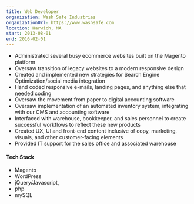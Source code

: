 ```yaml
---
title: Web Developer
organization: Wash Safe Industries
organizationUrl: https://www.washsafe.com
location: Harwich, MA
start: 2013-08-01
end: 2016-02-01
---
```


-   Administrated several busy ecommerce websites built on the Magento platform
-   Oversaw transition of legacy websites to a modern responsive design
-   Created and implemented new strategies for Search Engine Optimization/social media integration
-   Hand coded responsive e-mails, landing pages, and anything else that needed coding
-   Oversaw the movement from paper to digital accounting software
-   Oversaw implementation of an automated inventory system, integrating with our CMS and accounting software
-   Interfaced with warehouse, bookkeeper, and sales personnel to create successful workflows to reflect these new products
-   Created UX, UI and front-end content inclusive of copy, marketing, visuals, and other customer-facing elements
-   Provided IT support for the sales office and associated warehouse

#### Tech Stack

-   Magento
-   WordPress
-   jQuery/Javascript,
-   php
-   mySQL
